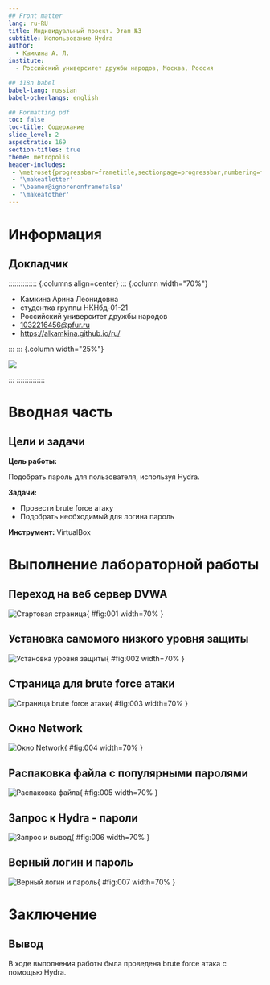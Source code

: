 ```yaml
---
## Front matter
lang: ru-RU
title: Индивидуальный проект. Этап №3
subtitle: Использование Hydra
author:
  - Камкина А. Л.
institute:
  - Российский университет дружбы народов, Москва, Россия

## i18n babel
babel-lang: russian
babel-otherlangs: english

## Formatting pdf
toc: false
toc-title: Содержание
slide_level: 2
aspectratio: 169
section-titles: true
theme: metropolis
header-includes:
 - \metroset{progressbar=frametitle,sectionpage=progressbar,numbering=fraction}
 - '\makeatletter'
 - '\beamer@ignorenonframefalse'
 - '\makeatother'
---
```


# Информация

## Докладчик

:::::::::::::: {.columns align=center}
::: {.column width="70%"}

  * Камкина Арина Леонидовна
  * студентка группы НКНбд-01-21
  * Российский университет дружбы народов
  * [1032216456@pfur.ru](mailto:1032216456@rudn.ru)
  * <https://alkamkina.github.io/ru/>

:::
::: {.column width="25%"}

![](./image/me.jpg)

:::
::::::::::::::


# Вводная часть

## Цели и задачи

**Цель работы:**

Подобрать пароль для пользователя, используя Hydra.

**Задачи:**

- Провести brute force атаку
- Подобрать необходимый для логина пароль

**Инструмент:** VirtualBox

# Выполнение лабораторной работы

## Переход на веб сервер DVWA

![Стартовая страница](image/1.png){ #fig:001 width=70% }

## Установка самомого низкого уровня защиты

![Установка уровня защиты](image/2.png){ #fig:002 width=70% }

## Страница для brute force атаки

![Страница brute force атаки](image/3.png){ #fig:003 width=70% }

## Окно Network

![Окно Network](image/4.png){ #fig:004 width=70% }

## Распаковка файла с популярными паролями

![Распаковка файла](image/5.png){ #fig:005 width=70% }

## Запрос к Hydra - пароли

![Запрос и вывод](image/6.png){ #fig:006 width=70% }

## Верный логин и пароль

![Верный логин и пароль](image/7.png){ #fig:007 width=70% }

# Заключение

## Вывод

В ходе выполнения работы была проведена brute force атака c помощью Hydra.
